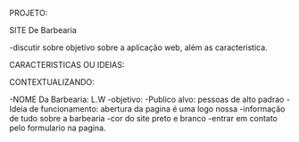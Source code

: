 PROJETO:

SITE De Barbearia


-discutir sobre objetivo sobre a aplicação web, além as caracteristica.

CARACTERISTICAS OU IDEIAS:

CONTEXTUALIZANDO:

-NOME Da Barbearia: L.W
-objetivo:
-Publico alvo: pessoas de alto padrao
-Ideia de funcionamento: abertura da pagina é uma logo nossa
-informação de tudo sobre a barbearia
-cor do site preto e branco
-entrar em contato pelo formulario na pagina.





